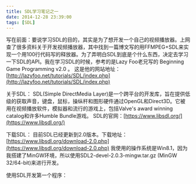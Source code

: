```yaml
---
title: SDL学习笔记之一
date: 2014-12-28 23:39:00
tags: [SDL]
---
```

写在前面：要说学习SDL的目的，其实是为了想开发一个自己的视频播放器。上网查了很多资料关于开发视频播放器，其中找到一篇博文写的用FFMPEG+SDL来实现一个用100行代码写的释放器。为了弄明白SDL到底是个什么东西，决定去学习一下SDL的API。我在学习SDL的时候，参考的是Lazy Foo老兄写的 Beginning Game Programming v2.0 。
这是他的网站地址：[http://lazyfoo.net/tutorials/SDL/index.php](http://lazyfoo.net/tutorials/SDL/index.php)

关于SDL：
SDL(Simple DirectMedia Layer)是一个跨平台的开发库，旨在提供低级的获取声音，键盘，鼠标，操纵杆和图形硬件通过OpenGL和Direct3D。它被用在视频播放软件，模拟器和流行的游戏上，包括Valve's award winning catalog和许多Humble Bundle游戏。
SDL的官网：[https://www.libsdl.org/](https://www.libsdl.org/)

下载SDL：
目前SDL已经更新到2.0版本。下载地址：[https://www.libsdl.org/download-2.0.php](https://www.libsdl.org/download-2.0.php) 我使用的操作系统是Win8.1，因为我搭建了MinGW环境，所以使用SDL2-devel-2.0.3-mingw.tar.gz (MinGW 32/64-bit)来进行开发。

使用SDL开发第一个程序：

